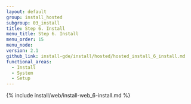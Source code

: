 ```yaml
---
layout: default
group: install_hosted
subgroup: 03_install
title: Step 6. Install
menu_title: Step 6. Install
menu_order: 15
menu_node:
version: 2.1
github_link: install-gde/install/hosted/hosted_install_6_install.md
functional_areas:
  - Install
  - System
  - Setup
---
```


{% include install/web/install-web_6-install.md %}

